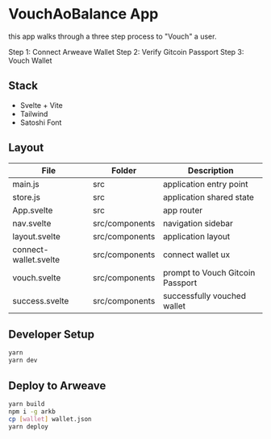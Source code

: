 # VouchAoBalance App

this app walks through a three step process to "Vouch" a user.

Step 1: Connect Arweave Wallet
Step 2: Verify Gitcoin Passport
Step 3: Vouch Wallet

## Stack

* Svelte + Vite
* Tailwind
* Satoshi Font

## Layout

| File | Folder | Description |
| ---- | ------ | ----------- |
| main.js | src | application entry point |
| store.js | src | application shared state |
| App.svelte | src | app router |
| nav.svelte | src/components | navigation sidebar |
| layout.svelte | src/components | application layout |
| connect-wallet.svelte | src/components | connect wallet ux |
| vouch.svelte | src/components | prompt to Vouch Gitcoin Passport |
| success.svelte | src/components | successfully vouched wallet |


## Developer Setup

```sh
yarn
yarn dev
```

## Deploy to Arweave

```sh
yarn build
npm i -g arkb
cp [wallet] wallet.json
yarn deploy
```
